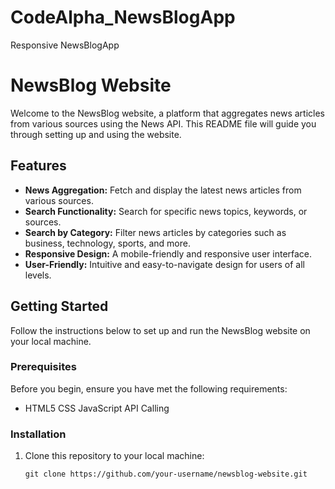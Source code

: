 # CodeAlpha_NewsBlogApp
Responsive NewsBlogApp

# NewsBlog Website

Welcome to the NewsBlog website, a platform that aggregates news articles from various sources using the News API. This README file will guide you through setting up and using the website.


## Features

- **News Aggregation:** Fetch and display the latest news articles from various sources.
- **Search Functionality:** Search for specific news topics, keywords, or sources.
- **Search by Category:** Filter news articles by categories such as business, technology, sports, and more.
- **Responsive Design:** A mobile-friendly and responsive user interface.
- **User-Friendly:** Intuitive and easy-to-navigate design for users of all levels.

## Getting Started

Follow the instructions below to set up and run the NewsBlog website on your local machine.

### Prerequisites

Before you begin, ensure you have met the following requirements:

- HTML5 CSS JavaScript API Calling 

### Installation

1. Clone this repository to your local machine:

   ```shell
   git clone https://github.com/your-username/newsblog-website.git
